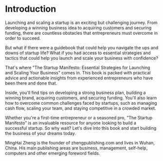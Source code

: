 # Introduction

Launching and scaling a startup is an exciting but challenging journey. From developing a winning business idea to acquiring customers and securing funding, there are countless obstacles that entrepreneurs must overcome in order to succeed.

But what if there were a guidebook that could help you navigate the ups and downs of startup life? What if you had access to essential strategies and tactics that could help you launch and scale your business with confidence?

That's where "The Startup Manifesto: Essential Strategies for Launching and Scaling Your Business" comes in. This book is packed with practical advice and actionable insights from experienced entrepreneurs who have been there and done that.

Inside, you'll find tips on developing a strong business plan, building a winning brand, acquiring customers, and securing funding. You'll also learn how to overcome common challenges faced by startups, such as managing cash flow, scaling your team, and staying competitive in a crowded market.

Whether you're a first-time entrepreneur or a seasoned pro, "The Startup Manifesto" is an invaluable resource for anyone looking to build a successful startup. So why wait? Let's dive into this book and start building the business of your dreams today.

MingHai Zheng is the founder of zhengpublishing.com and lives in Wuhan, China. His main publishing areas are business, management, self-help, computers and other emerging foreword fields.

